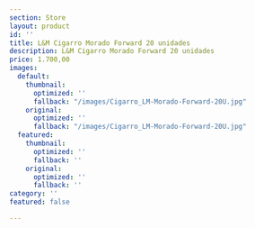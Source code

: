 ```yaml
---
section: Store
layout: product
id: ''
title: L&M Cigarro Morado Forward 20 unidades
description: L&M Cigarro Morado Forward 20 unidades
price: 1.700,00
images:
  default:
    thumbnail:
      optimized: ''
      fallback: "/images/Cigarro_LM-Morado-Forward-20U.jpg"
    original:
      optimized: ''
      fallback: "/images/Cigarro_LM-Morado-Forward-20U.jpg"
  featured:
    thumbnail:
      optimized: ''
      fallback: ''
    original:
      optimized: ''
      fallback: ''
category: ''
featured: false

---
```


